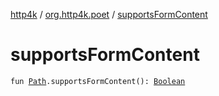 [http4k](../index.md) / [org.http4k.poet](index.md) / [supportsFormContent](./supports-form-content.md)

# supportsFormContent

`fun `[`Path`](../org.http4k.openapi.v3/-path/index.md)`.supportsFormContent(): `[`Boolean`](https://kotlinlang.org/api/latest/jvm/stdlib/kotlin/-boolean/index.html)